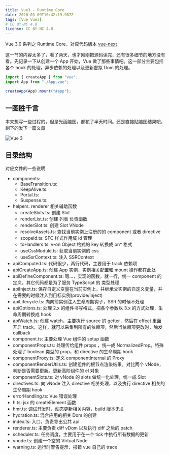 ```yaml
---
title: Vue3 - Runtime Core
date: 2020-03-09T10:42:19.967Z
tags: [Vue Vue3]
# CC BY-NC 4.0
license: CC BY-NC 4.0
---
```


Vue 3.0 系列之 Runtime Core，对应代码版本 [vue-next](https://github.com/vuejs/vue-next/tree/fb4856b36375fcf3eecaf89f260b272052a0b432)

这一节的内容太多了，看了两天，也才刚刚把源码读完，还有很多细节的地方没有看。先记录一下从创建一个 App 开始，Vue 做了那些事情吧。这一部分主要包括 各个 hook 的处理，异步依赖的处理以及更新虚拟 Dom 的处理。

```js
import { createApp } from "vue";
import App from "./App.vue";

createApp(App).mount("#app");
```

<!-- more -->

## 一图胜千言

本来想写一些过程的，但是光画脑图，都花了半天时间。还是直接贴脑图结果吧。剩下的发下一篇文章

![Vue 3](Vue3.png)

## 目录结构

对应文件的一些说明

- components:
  - BaseTransition.ts:
  - KeepAlive.ts:
  - Portal.ts:
  - Suspense.ts:
- helpers: renderer 相关辅助函数
  - createSlots.ts: 创建 Slot
  - renderList.ts: 创建 列表 负责函数
  - renderSlot.ts: 创建 Slot VNode
  - resolveAssets.ts: 查找当前实例上注册的的 component 或者 directive
  - scopeId.ts: SFC 样式作用域 id 管理
  - toHandlers.ts: v-on Object 格式的 key 转换成 on\* 格式
  - useCssModule.ts: 获取当前实例的 css
  - useSsrContext.ts: 注入 SSRContext
- apiComputed.ts: 代码很少，两行代码，主要用于 track 依赖项
- apiCreateApp.ts: 创建 App 实例，实例相关配置和 mount 操作都在此处
- apiDefineComponent.ts: 嗯...，实现的函数，就一行，统一 component 的定义。其它代码都是为了服务 TypeScript 的 类型处理
- apiInject.ts: 保存自定义变量在当前实例上，并继承父实例的自定义变量，并在需要的时候注入到目标实例(provide/inject)
- apiLifecycle.ts: 向向前实例注入生命周期钩子，SSR 的时候不处理
- apiOptions.ts: 处理 2.x 的组件书写格式，把各个参数以 3.x 的方式处理，生命周期转换成 hook
- apiWatch.ts: 创建 watch，主要执行 source 的 getter，然后在 effect 里面开启 track，这样，就可以采集到所有的依赖项，然后当依赖项更改时，触发 callback
- component.ts: 主要处理 Vue 组件的 setup 函数
- componentProps.ts: 处理传给组件 props ，统一成 NormalizedProp。特殊处理了 boolean 类型的 prop，和 directive 的生命周期 hook
- componentProxy.ts: 定义 componentInternal 的 Proxy
- componentRenderUtils.ts: 创建组件的根节点渲染结果。对比两个 vNode，判断是否需要更新。更新高阶组件的 el 对象
- componentSlots.ts: 对 vNode 的 slots 做统一化处理，统一成 Slot
- directives.ts: 向 vNode 注入 directive 相关处理，以及执行 directive 相关的生命周期 hook
- errorHandling.ts: Vue 错误处理
- h.ts: jsx 的 createElement 函数
- hmr.ts: 调试开发时，动态更新相关内容，build 版本无关
- hydration.ts: 混合应用的相关 Dom 的创建
- index.ts: 入口，负责导出公共 api
- renderer.ts: 主要负责 diff vDom 以及执行 diff 之后的 patch
- scheduler.ts: 任务调度，主要用于在一个 tick 中执行所有数据的更新
- vnode.ts: 创建一个空的 Virtual Node
- warning.ts: 运行时警告提示，报错 vue 自己的 trace
